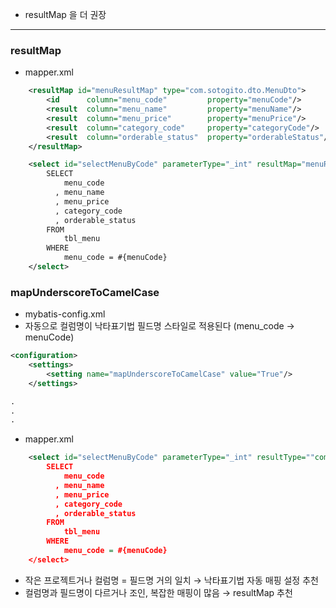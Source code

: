- resultMap 을 더 권장
---
### resultMap
- mapper.xml
```xml
    <resultMap id="menuResultMap" type="com.sotogito.dto.MenuDto">
        <id      column="menu_code"         property="menuCode"/>
        <result  column="menu_name"         property="menuName"/>
        <result  column="menu_price"        property="menuPrice"/>
        <result  column="category_code"     property="categoryCode"/>
        <result  column="orderable_status"  property="orderableStatus"/>
    </resultMap>

    <select id="selectMenuByCode" parameterType="_int" resultMap="menuResultMap">
        SELECT
            menu_code
          , menu_name
          , menu_price
          , category_code
          , orderable_status
        FROM
            tbl_menu
        WHERE
            menu_code = #{menuCode}
    </select>
```
### mapUnderscoreToCamelCase
- mybatis-config.xml
- 자동으로 컬럼명이 낙타표기법 필드명 스타일로 적용된다 (menu_code -> menuCode)
```xml
<configuration>
    <settings>
        <setting name="mapUnderscoreToCamelCase" value="True"/>
    </settings>

.
.
.
```
- mapper.xml
```xml
    <select id="selectMenuByCode" parameterType="_int" resultType=""com.sotogito.dto.MenuDto>
        SELECT
            menu_code
          , menu_name
          , menu_price
          , category_code
          , orderable_status
        FROM
            tbl_menu
        WHERE
            menu_code = #{menuCode}
    </select>
```

- 작은 프로젝트거나 컬럼명 = 필드명 거의 일치 → 낙타표기법 자동 매핑 설정 추천
- 컬럼명과 필드명이 다르거나 조인, 복잡한 매핑이 많음 → resultMap 추천
